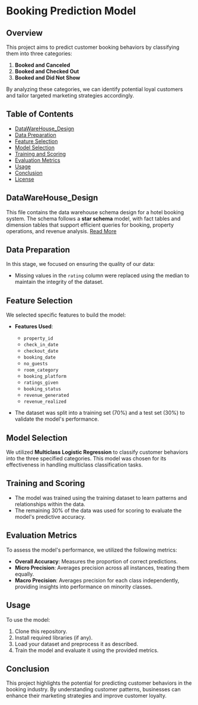 # Booking Prediction Model

## Overview
This project aims to predict customer booking behaviors by classifying them into three categories: 
1. **Booked and Canceled**
2. **Booked and Checked Out**
3. **Booked and Did Not Show**

By analyzing these categories, we can identify potential loyal customers and tailor targeted marketing strategies accordingly.

## Table of Contents
- [DataWareHouse_Design](#DataWareHouse_Design)
- [Data Preparation](#data-preparation)
- [Feature Selection](#feature-selection)
- [Model Selection](#model-selection)
- [Training and Scoring](#training-and-scoring)
- [Evaluation Metrics](#evaluation-metrics)
- [Usage](#usage)
- [Conclusion](#conclusion)
- [License](#license)
## DataWareHouse_Design
This file contains the data warehouse schema design for a hotel booking system. The schema follows a **star schema** model, with fact tables and dimension tables that support efficient queries for booking, property operations, and revenue analysis.
[Read More](Data_WareHouse_Design/ReadMe.md)
## Data Preparation
In this stage, we focused on ensuring the quality of our data:
- Missing values in the `rating` column were replaced using the median to maintain the integrity of the dataset.

## Feature Selection
We selected specific features to build the model:
- **Features Used**:
  - `property_id`
  - `check_in_date`
  - `checkout_date`
  - `booking_date`
  - `no_guests`
  - `room_category`
  - `booking_platform`
  - `ratings_given`
  - `booking_status`
  - `revenue_generated`
  - `revenue_realized`

- The dataset was split into a training set (70%) and a test set (30%) to validate the model's performance.

## Model Selection
We utilized **Multiclass Logistic Regression** to classify customer behaviors into the three specified categories. This model was chosen for its effectiveness in handling multiclass classification tasks.

## Training and Scoring
- The model was trained using the training dataset to learn patterns and relationships within the data.
- The remaining 30% of the data was used for scoring to evaluate the model's predictive accuracy.

## Evaluation Metrics
To assess the model's performance, we utilized the following metrics:
- **Overall Accuracy**: Measures the proportion of correct predictions.
- **Micro Precision**: Averages precision across all instances, treating them equally.
- **Macro Precision**: Averages precision for each class independently, providing insights into performance on minority classes.

## Usage
To use the model:
1. Clone this repository.
2. Install required libraries (if any).
3. Load your dataset and preprocess it as described.
4. Train the model and evaluate it using the provided metrics.

## Conclusion
This project highlights the potential for predicting customer behaviors in the booking industry. By understanding customer patterns, businesses can enhance their marketing strategies and improve customer loyalty.

